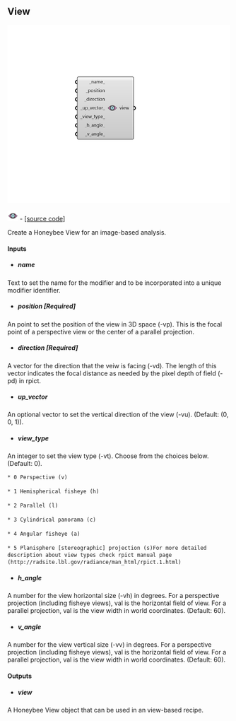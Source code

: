 ## View

![](../../images/components/View.png)

![](../../images/icons/View.png) - [[source code]](https://github.com/ladybug-tools/honeybee-grasshopper-radiance/blob/master/honeybee_grasshopper_radiance/src//HB%20View.py)


Create a Honeybee View for an image-based analysis. 



#### Inputs
* ##### name 
Text to set the name for the modifier and to be incorporated into a unique modifier identifier. 
* ##### position [Required]
An point to set the position of the view in 3D space (-vp). This is the focal point of a perspective view or the center of a parallel projection. 
* ##### direction [Required]
A vector for the direction that the veiw is facing (-vd). The length of this vector indicates the focal distance as needed by the pixel depth of field (-pd) in rpict. 
* ##### up_vector 
An optional vector to set the vertical direction of the view (-vu). (Default: (0, 0, 1)). 
* ##### view_type 
An integer to set the view type (-vt). Choose from the choices below. (Default: 0). 

    * 0 Perspective (v)

    * 1 Hemispherical fisheye (h)

    * 2 Parallel (l)

    * 3 Cylindrical panorama (c)

    * 4 Angular fisheye (a)

    * 5 Planisphere [stereographic] projection (s)For more detailed description about view types check rpict manual page (http://radsite.lbl.gov/radiance/man_html/rpict.1.html) 
* ##### h_angle 
A number for the view horizontal size (-vh) in degrees. For a perspective projection (including fisheye views), val is the horizontal field of view. For a parallel projection, val is the view width in world coordinates. (Default: 60). 
* ##### v_angle 
A number for the view vertical size (-vv) in degrees. For a perspective projection (including fisheye views), val is the horizontal field of view. For a parallel projection, val is the view width in world coordinates. (Default: 60). 

#### Outputs
* ##### view
A Honeybee View object that can be used in an view-based recipe. 